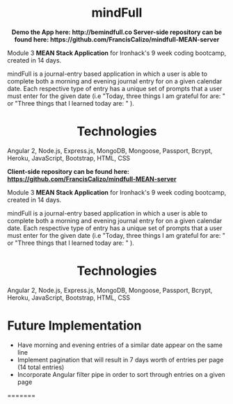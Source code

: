 <h1 align="center"> mindFull </h1>
<p align="center">
<strong>Demo the App here: http://bemindfull.co </strong>
<strong>Server-side repository can be found here: https://github.com/FrancisCalizo/mindfull-MEAN-server </strong>

Module 3 <strong>MEAN Stack Application</strong> for Ironhack's 9 week coding bootcamp, created in 14 days.

mindFull is a journal-entry based application in which a user is able to complete both a morning and evening journal entry for on a given calendar date. Each respective type of entry has a unique set of prompts that a user must enter for the given date (i.e "Today, three things I am grateful for are: " or "Three things that I learned today are: " ).


<h1 align="center">Technologies</h1>
<p>Angular 2, Node.js, Express.js, MongoDB, Mongoose, Passport, Bcrypt, Heroku, JavaScript, Bootstrap, HTML, CSS</p>



<strong>Client-side repository can be found here: https://github.com/FrancisCalizo/mindfull-MEAN-server </strong>

Module 3 <strong>MEAN Stack Application</strong> for Ironhack's 9 week coding bootcamp, created in 14 days.

mindFull is a journal-entry based application in which a user is able to complete both a morning and evening journal entry for on a given calendar date. Each respective type of entry has a unique set of prompts that a user must enter for the given date (i.e "Today, three things I am grateful for are: " or "Three things that I learned today are: " ).


<h1 align="center">Technologies</h1>
<p>Angular 2, Node.js, Express.js, MongoDB, Mongoose, Passport, Bcrypt, Heroku, JavaScript, Bootstrap, HTML, CSS</p>

<h1> Future Implementation</h1>
<ul>
  <li> Have morning and evening entries of a similar date appear on the same line 
  <li> Implement pagination that will result in 7 days worth of entries per page (14 total entries)
  <li> Incorporate Angular filter pipe in order to sort through entries on a given page  
</ul>
=======
</ul>
